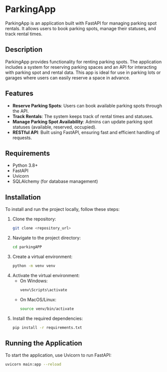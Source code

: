 # ParkingApp

ParkingApp is an application built with FastAPI for managing parking spot rentals. It allows users to book parking spots, manage their statuses, and track rental times.

## Description

ParkingApp provides functionality for renting parking spots. The application includes a system for reserving parking spaces and an API for interacting with parking spot and rental data. This app is ideal for use in parking lots or garages where users can easily reserve a space in advance.

## Features

- **Reserve Parking Spots**: Users can book available parking spots through the API.
- **Track Rentals**: The system keeps track of rental times and statuses.
- **Manage Parking Spot Availability**: Admins can update parking spot statuses (available, reserved, occupied).
- **RESTful API**: Built using FastAPI, ensuring fast and efficient handling of requests.

## Requirements

- Python 3.8+
- FastAPI
- Uvicorn
- SQLAlchemy (for database management)

## Installation

To install and run the project locally, follow these steps:

1. Clone the repository:
    ```bash
    git clone <repository_url>
    ```
2. Navigate to the project directory:
    ```bash
    cd parkingAPP
    ```
3. Create a virtual environment:
    ```bash
    python -m venv venv
    ```
4. Activate the virtual environment:
    - On Windows:
        ```bash
        venv\Scripts\activate
        ```
    - On MacOS/Linux:
        ```bash
        source venv/bin/activate
        ```
5. Install the required dependencies:
    ```bash
    pip install -r requirements.txt
    ```

## Running the Application

To start the application, use Uvicorn to run FastAPI:

```bash
uvicorn main:app --reload
